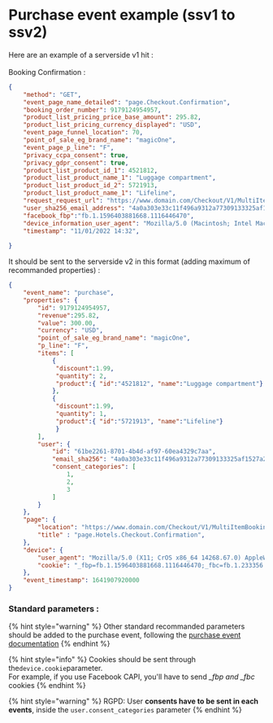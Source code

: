 # Purchase event example (ssv1 to ssv2)

Here are an example of a serverside v1 hit : \
\
Booking Confirmation :

```json
{
    "method": "GET",
    "event_page_name_detailed": "page.Checkout.Confirmation",
    "booking_order_number": 9179124954957,
    "product_list_pricing_price_base_amount": 295.82,
    "product_list_pricing_currency_displayed": "USD",
    "event_page_funnel_location": 70,
    "point_of_sale_eg_brand_name": "magicOne",
    "event_page_p_line": "F",
    "privacy_ccpa_consent": true,
    "privacy_gdpr_consent": true,
    "product_list_product_id_1": 4521812,
    "product_list_product_name_1": "Luggage compartment",
    "product_list_product_id_2": 5721913,
    "product_list_product_name_1": "Lifeline",
    "request_request_url": "https://www.domain.com/Checkout/V1/MultiItemBookingConfirmation",
    "user_sha256_email_address": "4a0a303e33c11f496a9312a77309133325af1527a26d9d95cf74b81feba9c955",
    "facebook_fbp":"fb.1.1596403881668.1116446470",
    "device_information_user_agent": "Mozilla/5.0 (Macintosh; Intel Mac OS X 10_15_7) AppleWebKit/537.36 (KHTML, like Gecko) Chrome/96.0.4664.110 Safari/537.36 Edg/96.0.1054.62",
    "timestamp": "11/01/2022 14:32",
 
}
```

It should be sent to the serverside v2 in this format (adding maximum of recommanded properties) :&#x20;

```json
{
    "event_name": "purchase",
    "properties": {
        "id": 9179124954957,
        "revenue":295.82,
        "value": 300.00,
        "currency": "USD",
        "point_of_sale_eg_brand_name": "magicOne",
        "p_line": "F",
        "items": [
            { 
             "discount":1.99,
             "quantity": 2,
             "product":{ "id":"4521812", "name":"Luggage compartment"}
            },
            {
             "discount":1.99,
             "quantity": 1, 
             "product":{ "id":"5721913", "name":"Lifeline"}
             }
        ],
        "user": {
            "id": "61be2261-8701-4b4d-af97-60ea4329c7aa",
            "email_sha256": "4a0a303e33c11f496a9312a77309133325af1527a26d9d95cf74b81feba9c955",
            "consent_categories": [
                1,
                2,
                3
            ]
        }
    },
    "page": {
        "location": "https://www.domain.com/Checkout/V1/MultiItemBookingConfirmation",
        "title" : "page.Hotels.Checkout.Confirmation",
    },
    "device": {
        "user_agent": "Mozilla/5.0 (X11; CrOS x86_64 14268.67.0) AppleWebKit/537.36 (KHTML, like Gecko) Chrome/96.0.4664.111 Safari/537.36",
        "cookie": "_fbp=fb.1.1596403881668.1116446470;_fbc=fb.1.233356.5656565;"
    },
    "event_timestamp": 1641907920000
}
```

### Standard parameters :&#x20;

{% hint style="warning" %}
Other standard recommanded parameters should be added to the purchase event, following the [purchase event documentation](https://community.commandersact.com/platform-x/developers/tracking/events-reference#purchase)
{% endhint %}

{% hint style="info" %}
Cookies should be sent through the`device.cookie`parameter. \
For example, if you use Facebook CAPI, you'll have to send _\_fbp and \_fbc_ cookies&#x20;
{% endhint %}

{% hint style="warning" %}
RGPD: User **consents have to be sent in each events**, inside the `user.consent_categories` parameter
{% endhint %}

